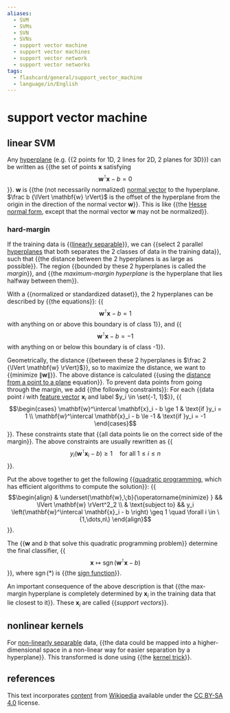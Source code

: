 ```yaml
---
aliases:
  - SVM
  - SVMs
  - SVN
  - SVNs
  - support vector machine
  - support vector machines
  - support vector network
  - support vector networks
tags:
  - flashcard/general/support_vector_machine
  - language/in/English
---
```


# support vector machine

## linear SVM

Any [hyperplane](hyperplane.md) (e.g. {{2 points for 1D, 2 lines for 2D, 2 planes for 3D}}) can be written as {{the set of points $\mathbf{x}$ satisfying $$\mathbf{w}^\intercal \mathbf{x} - b = 0$$}}. $\mathbf{w}$ is {{the (not necessarily normalized) [normal vector](normal%20(geometry).md) to the hyperplane. $\frac b {\lVert \mathbf{w} \rVert}$ is the offset of the hyperplane from the origin in the direction of the normal vector $\mathbf{w}$}}. This is like {{the [Hesse normal form](Hesse%20normal%20form.md), except that the normal vector $\mathbf{w}$ may not be normalized}}. <!--SR:!2024-07-22,27,270!2024-07-05,17,290!2024-06-27,10,250!2024-07-09,16,250-->

### hard-margin

If the training data is {{[linearly separable](linear%20separability.md)}}, we can {{select 2 parallel [hyperplanes](hyperplane.md) that both separates the 2 classes of data in the training data}}, such that {{the distance between the 2 hyperplanes is as large as possible}}. The region {{bounded by these 2 hyperplanes is called the _margin_}}, and {{the _maximum-margin hyperplane_ is the hyperplane that lies halfway between them}}. <!--SR:!2024-07-05,17,290!2024-07-18,23,250!2024-08-03,38,290!2024-07-03,15,290!2024-07-12,17,250-->

With a {{normalized or standardized dataset}}, the 2 hyperplanes can be described by {{the equations}}: {{$$\mathbf{w}^\intercal \mathbf{x} - b = 1$$ with anything on or above this boundary is of class 1}}, and {{$$\mathbf{w}^\intercal \mathbf{x} - b = -1$$ with anything on or below this boundary is of class -1}}. <!--SR:!2024-07-04,16,290!2024-07-03,15,290!2024-07-01,13,290!2024-07-02,14,290-->

Geometrically, the distance {{between these 2 hyperplanes is $\frac 2 {\lVert \mathbf{w} \rVert}$}}, so to maximize the distance, we want to {{minimize $\lVert \mathbf{w} \rVert$}}. The above distance is calculated {{using the [distance from a point to a plane](distance%20from%20a%20point%20to%20a%20plane.md) equation}}. To prevent data points from going through the margin, we add {{the following constraints}}: For each {{data point $i$ with [feature vector](feature%20vector.md) $\mathbf{x}_i$ and label $y_i \in \set{-1, 1}$}}, {{$$\begin{cases} \mathbf{w}^\intercal \mathbf{x}_i - b \ge 1 & \text{if }y_i = 1 \\ \mathbf{w}^\intercal \mathbf{x}_i - b \le -1 & \text{if }y_i = -1 \end{cases}$$}}. These constraints state that {{all data points lie on the correct side of the margin}}. The above constraints are usually rewritten as {{$$y_i \left(\mathbf{w}^\intercal \mathbf{x}_i - b \right) \ge 1 \quad \text{for all }1 \le i \le n$$}}. <!--SR:!2024-06-29,12,270!2024-07-01,13,290!2024-07-26,31,270!2024-07-01,13,290!2024-07-04,16,290!2024-06-30,13,270!2024-07-03,15,290!2024-07-08,15,250-->

Put the above together to get the following {{[quadratic programming](quadratic%20programming.md), which has efficient algorithms to compute the solution}}: {{$$\begin{align} & \underset{\mathbf{w},\;b}{\operatorname{minimize} } && \lVert \mathbf{w} \rVert^2_2 \\ & \text{subject to} && y_i \left(\mathbf{w}^\intercal \mathbf{x}_i - b \right) \geq 1 \quad \forall i \in \{1,\dots,n\} \end{align}$$}}. <!--SR:!2024-07-17,21,250!2024-07-18,22,250-->

The {{$\mathbf{w}$ and $b$ that solve this quadratic programming problem}} determine the final classifier, {{$$\mathbf{x} \mapsto \operatorname{sgn}\left(\mathbf{w}^\intercal \mathbf{x} - b \right)$$}}, where $\operatorname{sgn}(*)$ is {{the [sign function](sign%20function.md)}}. <!--SR:!2024-06-27,9,270!2024-06-30,13,270!2024-07-05,17,290-->

An important consequence of the above description is that {{the max-margin hyperplane is completely determined by $\mathbf{x}_i$ in the training data that lie closest to it}}. These $\mathbf{x}_i$ are called {{_support vectors_}}. <!--SR:!2024-07-04,16,290!2024-07-02,14,290-->

## nonlinear kernels

For [non-linearly separable](linear%20separability.md) data, {{the data could be mapped into a higher-dimensional space in a non-linear way for easier separation by a hyperplane}}. This transformed is done using {{the [kernel trick](kernel%20method.md#mathematics%20the%20kernel%20trick)}}. <!--SR:!2024-07-26,30,270!2024-07-02,14,290-->

## references

This text incorporates [content](https://en.wikipedia.org/wiki/support_vector_machine) from [Wikipedia](Wikipedia.md) available under the [CC BY-SA 4.0](https://creativecommons.org/licenses/by-sa/4.0/) license.
